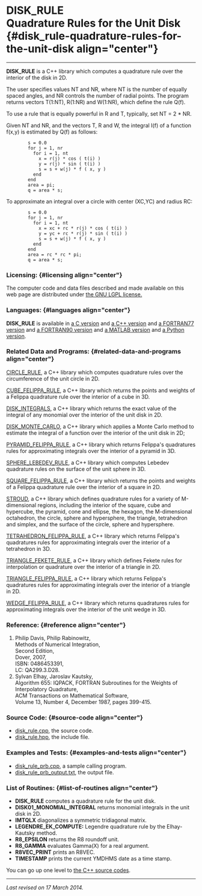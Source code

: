 DISK\_RULE\
Quadrature Rules for the Unit Disk {#disk_rule-quadrature-rules-for-the-unit-disk align="center"}
==================================

------------------------------------------------------------------------

**DISK\_RULE** is a C++ library which computes a quadrature rule over
the interior of the disk in 2D.

The user specifies values NT and NR, where NT is the number of equally
spaced angles, and NR controls the number of radial points. The program
returns vectors T(1:NT), R(1:NR) and W(1:NR), which define the rule
Q(f).

To use a rule that is equally powerful in R and T, typically, set NT = 2
\* NR.

Given NT and NR, and the vectors T, R and W, the integral I(f) of a
function f(x,y) is estimated by Q(f) as follows:

            s = 0.0
            for j = 1, nr
              for i = 1, nt
                x = r(j) * cos ( t(i) )
                y = r(j) * sin ( t(i) )
                s = s + w(j) * f ( x, y )
              end
            end
            area = pi;
            q = area * s;
          

To approximate an integral over a circle with center (XC,YC) and radius
RC:

            s = 0.0
            for j = 1, nr
              for i = 1, nt
                x = xc + rc * r(j) * cos ( t(i) )
                y = yc + rc * r(j) * sin ( t(i) )
                s = s + w(j) * f ( x, y )
              end
            end
            area = rc * rc * pi;
            q = area * s;
          

### Licensing: {#licensing align="center"}

The computer code and data files described and made available on this
web page are distributed under [the GNU LGPL
license.](../../txt/gnu_lgpl.txt)

### Languages: {#languages align="center"}

**DISK\_RULE** is available in [a C
version](../../c_src/disk_rule/disk_rule.html) and [a C++
version](../../cpp_src/disk_rule/disk_rule.html) and [a FORTRAN77
version](../../f77_src/disk_rule/disk_rule.html) and [a FORTRAN90
version](../../f_src/disk_rule/disk_rule.html) and [a MATLAB
version](../../m_src/disk_rule/disk_rule.html) and [a Python
version](../../py_src/disk_rule/disk_rule.html).

### Related Data and Programs: {#related-data-and-programs align="center"}

[CIRCLE\_RULE](../../cpp_src/circle_rule/circle_rule.html), a C++
library which computes quadrature rules over the circumference of the
unit circle in 2D.

[CUBE\_FELIPPA\_RULE](../../cpp_src/cube_felippa_rule/cube_felippa_rule.html),
a C++ library which returns the points and weights of a Felippa
quadrature rule over the interior of a cube in 3D.

[DISK\_INTEGRALS](../../cpp_src/disk_integrals/disk_integrals.html), a
C++ library which returns the exact value of the integral of any
monomial over the interior of the unit disk in 2D.

[DISK\_MONTE\_CARLO](../../cpp_src/disk_monte_carlo/disk_monte_carlo.html),
a C++ library which applies a Monte Carlo method to estimate the
integral of a function over the interior of the unit disk in 2D;

[PYRAMID\_FELIPPA\_RULE](../../cpp_src/pyramid_felippa_rule/pyramid_felippa_rule.html),
a C++ library which returns Felippa's quadratures rules for
approximating integrals over the interior of a pyramid in 3D.

[SPHERE\_LEBEDEV\_RULE](../../cpp_src/sphere_lebedev_rule/sphere_lebedev_rule.html),
a C++ library which computes Lebedev quadrature rules on the surface of
the unit sphere in 3D.

[SQUARE\_FELIPPA\_RULE](../../cpp_src/square_felippa_rule/square_felippa_rule.html),
a C++ library which returns the points and weights of a Felippa
quadrature rule over the interior of a square in 2D.

[STROUD](../../cpp_src/stroud/stroud.html), a C++ library which defines
quadrature rules for a variety of M-dimensional regions, including the
interior of the square, cube and hypercube, the pyramid, cone and
ellipse, the hexagon, the M-dimensional octahedron, the circle, sphere
and hypersphere, the triangle, tetrahedron and simplex, and the surface
of the circle, sphere and hypersphere.

[TETRAHEDRON\_FELIPPA\_RULE](../../cpp_src/tetrahedron_felippa_rule/tetrahedron_felippa_rule.html),
a C++ library which returns Felippa's quadratures rules for
approximating integrals over the interior of a tetrahedron in 3D.

[TRIANGLE\_FEKETE\_RULE](../../cpp_src/triangle_fekete_rule/triangle_fekete_rule.html),
a C++ library which defines Fekete rules for interpolation or quadrature
over the interior of a triangle in 2D.

[TRIANGLE\_FELIPPA\_RULE](../../cpp_src/triangle_felippa_rule/triangle_felippa_rule.html),
a C++ library which returns Felippa's quadratures rules for
approximating integrals over the interior of a triangle in 2D.

[WEDGE\_FELIPPA\_RULE](../../cpp_src/wedge_felippa_rule/wedge_felippa_rule.html),
a C++ library which returns quadratures rules for approximating
integrals over the interior of the unit wedge in 3D.

### Reference: {#reference align="center"}

1.  Philip Davis, Philip Rabinowitz,\
    Methods of Numerical Integration,\
    Second Edition,\
    Dover, 2007,\
    ISBN: 0486453391,\
    LC: QA299.3.D28.
2.  Sylvan Elhay, Jaroslav Kautsky,\
    Algorithm 655: IQPACK, FORTRAN Subroutines for the Weights of
    Interpolatory Quadrature,\
    ACM Transactions on Mathematical Software,\
    Volume 13, Number 4, December 1987, pages 399-415.

### Source Code: {#source-code align="center"}

-   [disk\_rule.cpp](disk_rule.cpp), the source code.
-   [disk\_rule.hpp](disk_rule.hpp), the include file.

### Examples and Tests: {#examples-and-tests align="center"}

-   [disk\_rule\_prb.cpp](disk_rule_prb.cpp), a sample calling program.
-   [disk\_rule\_prb\_output.txt](disk_rule_prb_output.txt), the output
    file.

### List of Routines: {#list-of-routines align="center"}

-   **DISK\_RULE** computes a quadrature rule for the unit disk.
-   **DISK01\_MONOMIAL\_INTEGRAL** returns monomial integrals in the
    unit disk in 2D.
-   **IMTQLX** diagonalizes a symmetric tridiagonal matrix.
-   **LEGENDRE\_EK\_COMPUTE:** Legendre quadrature rule by the
    Elhay-Kautsky method.
-   **R8\_EPSILON** returns the R8 roundoff unit.
-   **R8\_GAMMA** evaluates Gamma(X) for a real argument.
-   **R8VEC\_PRINT** prints an R8VEC.
-   **TIMESTAMP** prints the current YMDHMS date as a time stamp.

You can go up one level to [the C++ source codes](../cpp_src.html).

------------------------------------------------------------------------

*Last revised on 17 March 2014.*
